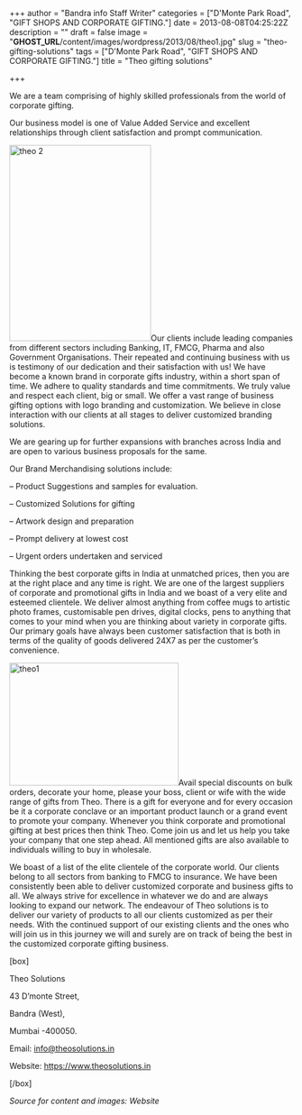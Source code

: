 +++
author = "Bandra info Staff Writer"
categories = ["D'Monte Park Road", "GIFT SHOPS AND CORPORATE GIFTING."]
date = 2013-08-08T04:25:22Z
description = ""
draft = false
image = "__GHOST_URL__/content/images/wordpress/2013/08/theo1.jpg"
slug = "theo-gifting-solutions"
tags = ["D'Monte Park Road", "GIFT SHOPS AND CORPORATE GIFTING."]
title = "Theo gifting solutions"

+++


<p>We are a team comprising of highly skilled professionals from the world of corporate gifting.</p>
<p>Our business model is one of Value Added Service and excellent relationships through client satisfaction and prompt communication.</p>
<p><a href="https://i0.wp.com/bandra.info/wp-content/uploads/2013/08/theo-2.jpg?ssl=1"><img loading="lazy" class="size-full wp-image-3738 alignright" alt="theo 2" src="https://i0.wp.com/bandra.info/wp-content/uploads/2013/08/theo-2.jpg?resize=251%2C348&#038;ssl=1" width="251" height="348" srcset="https://i0.wp.com/bandra.info/wp-content/uploads/2013/08/theo-2.jpg?w=251&amp;ssl=1 251w, https://i0.wp.com/bandra.info/wp-content/uploads/2013/08/theo-2.jpg?resize=216%2C300&amp;ssl=1 216w" sizes="(max-width: 251px) 100vw, 251px" data-recalc-dims="1" /></a>Our clients include leading companies from different sectors including Banking, IT, FMCG, Pharma and also Government Organisations. Their repeated and continuing business with us is testimony of our dedication and their satisfaction with us! We have become a known brand in corporate gifts industry, within a short span of time. We adhere to quality standards and time commitments. We truly value and respect each client, big or small. We offer a vast range of business gifting options with logo branding and customization. We believe in close interaction with our clients at all stages to deliver customized branding solutions.</p>
<p>We are gearing up for further expansions with branches across India and are open to various business proposals for the same.</p>
<p>Our Brand Merchandising solutions include:</p>
<p>&#8211; Product Suggestions and samples for evaluation.</p>
<p>&#8211; Customized Solutions for gifting</p>
<p>&#8211; Artwork design and preparation</p>
<p>&#8211; Prompt delivery at lowest cost</p>
<p>&#8211; Urgent orders undertaken and serviced</p>
<p>Thinking the best corporate gifts in India at unmatched prices, then you are at the right place and any time is right. We are one of the largest suppliers of corporate and promotional gifts in India and we boast of a very elite and esteemed clientele. We deliver almost anything from coffee mugs to artistic photo frames, customisable pen drives, digital clocks, pens to anything that comes to your mind when you are thinking about variety in corporate gifts. Our primary goals have always been customer satisfaction that is both in terms of the quality of goods delivered 24X7 as per the customer&#8217;s convenience.</p>
<p><a href="https://i1.wp.com/bandra.info/wp-content/uploads/2013/08/theo1.jpg?ssl=1"><img loading="lazy" class="size-medium wp-image-3739 alignleft" alt="theo1" src="https://i1.wp.com/bandra.info/wp-content/uploads/2013/08/theo1.jpg?resize=300%2C218&#038;ssl=1" width="300" height="218" srcset="https://i1.wp.com/bandra.info/wp-content/uploads/2013/08/theo1.jpg?resize=300%2C218&amp;ssl=1 300w, https://i1.wp.com/bandra.info/wp-content/uploads/2013/08/theo1.jpg?w=367&amp;ssl=1 367w" sizes="(max-width: 300px) 100vw, 300px" data-recalc-dims="1" /></a>Avail special discounts on bulk orders, decorate your home, please your boss, client or wife with the wide range of gifts from Theo. There is a gift for everyone and for every occasion be it a corporate conclave or an important product launch or a grand event to promote your company. Whenever you think corporate and promotional gifting at best prices then think Theo. Come join us and let us help you take your company that one step ahead. All mentioned gifts are also available to individuals willing to buy in wholesale.</p>
<p>We boast of a list of the elite clientele of the corporate world. Our clients belong to all sectors from banking to FMCG to insurance. We have been consistently been able to deliver customized corporate and business gifts to all. We always strive for excellence in whatever we do and are always looking to expand our network. The endeavour of Theo solutions is to deliver our variety of products to all our clients customized as per their needs. With the continued support of our existing clients and the ones who will join us in this journey we will and surely are on track of being the best in the customized corporate gifting business.</p>
<p>[box]</p>
<p>Theo Solutions</p>
<p>43 D&#8217;monte Street,</p>
<p>Bandra (West),</p>
<p>Mumbai -400050.</p>
<p>Email: <a href="mailto:info@theosolutions.in">info@theosolutions.in</a></p>
<p>Website: <a href="https://www.theosolutions.in/">https://www.theosolutions.in</a></p>
<p>[/box]</p>
<p><em>Source for content and images: Website</em></p>
<p>&nbsp;</p>



